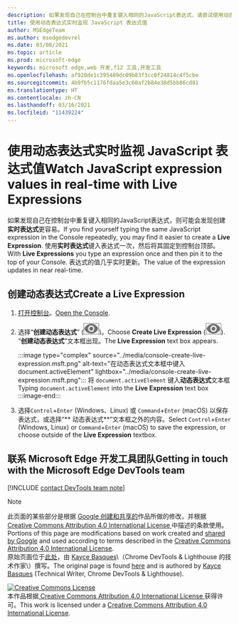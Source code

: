 ```yaml
---
description: 如果发现自己在控制台中重复键入相同的JavaScript表达式，请尝试使用动态表达式。
title: 使用动态表达式实时监视 JavaScript 表达式值
author: MSEdgeTeam
ms.author: msedgedevrel
ms.date: 03/08/2021
ms.topic: article
ms.prod: microsoft-edge
keywords: microsoft edge,web 开发,f12 工具,开发工具
ms.openlocfilehash: af920de1c395489dc09b83f3cc0f24814c4f5cbe
ms.sourcegitcommit: 4b9fb5c1176fdaa5e3c60af2b84e38d5bb86cd81
ms.translationtype: HT
ms.contentlocale: zh-CN
ms.lasthandoff: 03/16/2021
ms.locfileid: "11439224"
---
```

<!-- Copyright Kayce Basques 

   Licensed under the Apache License, Version 2.0 (the "License");
   you may not use this file except in compliance with the License.
   You may obtain a copy of the License at

       https://www.apache.org/licenses/LICENSE-2.0

   Unless required by applicable law or agreed to in writing, software
   distributed under the License is distributed on an "AS IS" BASIS,
   WITHOUT WARRANTIES OR CONDITIONS OF ANY KIND, either express or implied.
   See the License for the specific language governing permissions and
   limitations under the License.  -->

# <a name="watch-javascript-expression-values-in-real-time-with-live-expressions"></a><span data-ttu-id="10177-104">使用动态表达式实时监视 JavaScript 表达式值</span><span class="sxs-lookup"><span data-stu-id="10177-104">Watch JavaScript expression values in real-time with Live Expressions</span></span>  

<span data-ttu-id="10177-105">如果发现自己在控制台中重复键入相同的JavaScript表达式，则可能会发现创建**实时表达式**更容易。</span><span class="sxs-lookup"><span data-stu-id="10177-105">If you find yourself typing the same JavaScript expression in the Console repeatedly, you may find it easier to create a **Live Expression**.</span></span>  <span data-ttu-id="10177-106">使用**实时表达式**键入表达式一次，然后将其固定到控制台顶部。</span><span class="sxs-lookup"><span data-stu-id="10177-106">With **Live Expressions** you type an expression once and then pin it to the top of your Console.</span></span>  <span data-ttu-id="10177-107">表达式的值几乎实时更新。</span><span class="sxs-lookup"><span data-stu-id="10177-107">The value of the expression updates in near real-time.</span></span>  

## <a name="create-a-live-expression"></a><span data-ttu-id="10177-108">创建动态表达式</span><span class="sxs-lookup"><span data-stu-id="10177-108">Create a Live Expression</span></span>  

1.  <span data-ttu-id="10177-109">[打开控制台][DevToolsConsoleReferenceOpenConsole]。</span><span class="sxs-lookup"><span data-stu-id="10177-109">[Open the Console][DevToolsConsoleReferenceOpenConsole].</span></span>  
1.  <span data-ttu-id="10177-110">选择“**创建动态表达式**” \(![创建动态表达式](../media/create-live-expression-icon.msft.png)\)。</span><span class="sxs-lookup"><span data-stu-id="10177-110">Choose **Create Live Expression** \(![Create Live Expression](../media/create-live-expression-icon.msft.png)\).</span></span>  <span data-ttu-id="10177-111">“**创建动态表达式**”文本框出现。</span><span class="sxs-lookup"><span data-stu-id="10177-111">The **Live Expression** text box appears.</span></span>  
    
    :::image type="complex" source="../media/console-create-live-expression.msft.png" alt-text="在动态表达式文本框中键入 document.activeElement" lightbox="../media/console-create-live-expression.msft.png":::
       <span data-ttu-id="10177-113">将 `document.activeElement` 键入**动态表达式**文本框</span><span class="sxs-lookup"><span data-stu-id="10177-113">Typing `document.activeElement` into the **Live Expression** text box</span></span>  
    :::image-end:::  
    
1.  <span data-ttu-id="10177-114">选择`Control`+`Enter` \(Windows、Linux\) 或 `Command`+`Enter` \(macOS\) 以保存表达式，或选择“\*\* 动态表达式\*\*”文本框之外的内容。</span><span class="sxs-lookup"><span data-stu-id="10177-114">Select `Control`+`Enter` \(Windows, Linux\) or `Command`+`Enter` \(macOS\) to save the expression, or choose outside of the **Live Expression** textbox.</span></span>  

## <a name="getting-in-touch-with-the-microsoft-edge-devtools-team"></a><span data-ttu-id="10177-115">联系 Microsoft Edge 开发工具团队</span><span class="sxs-lookup"><span data-stu-id="10177-115">Getting in touch with the Microsoft Edge DevTools team</span></span>  

[!INCLUDE [contact DevTools team note](../includes/contact-devtools-team-note.md)]  

<!-- links -->  

[DevToolsConsoleReferenceOpenConsole]: ./reference.md#open-the-console "打开控制台 - 控制台参考 | Microsoft Docs"  

> [!NOTE]
> <span data-ttu-id="10177-117">此页面的某些部分是根据 [Google 创建和共享的][GoogleSitePolicies]作品所做的修改，并根据[ Creative Commons Attribution 4.0 International License ][CCA4IL]中描述的条款使用。</span><span class="sxs-lookup"><span data-stu-id="10177-117">Portions of this page are modifications based on work created and [shared by Google][GoogleSitePolicies] and used according to terms described in the [Creative Commons Attribution 4.0 International License][CCA4IL].</span></span>  
> <span data-ttu-id="10177-118">原始页面位于[此处](https://developers.google.com/web/tools/chrome-devtools/console/live-expressions)，由 [Kayce Basques][KayceBasques]\（Chrome DevTools \& Lighthouse 的技术作家\）撰写。</span><span class="sxs-lookup"><span data-stu-id="10177-118">The original page is found [here](https://developers.google.com/web/tools/chrome-devtools/console/live-expressions) and is authored by [Kayce Basques][KayceBasques] \(Technical Writer, Chrome DevTools \& Lighthouse\).</span></span>  

[![Creative Commons License][CCby4Image]][CCA4IL]  
<span data-ttu-id="10177-120">本作品根据[ Creative Commons Attribution 4.0 International License ][CCA4IL]获得许可。</span><span class="sxs-lookup"><span data-stu-id="10177-120">This work is licensed under a [Creative Commons Attribution 4.0 International License][CCA4IL].</span></span>  

[CCA4IL]: https://creativecommons.org/licenses/by/4.0  
[CCby4Image]: https://i.creativecommons.org/l/by/4.0/88x31.png  
[GoogleSitePolicies]: https://developers.google.com/terms/site-policies  
[KayceBasques]: https://developers.google.com/web/resources/contributors/kaycebasques  
